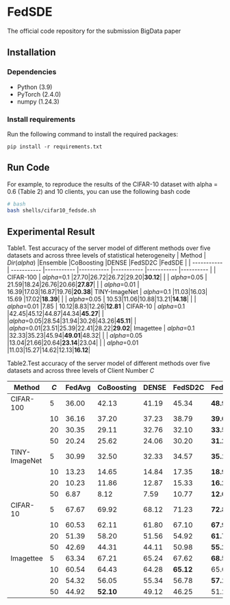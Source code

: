# FedSDE
The official code repository for the submission BigData paper

## Installation

### Dependencies

 - Python (3.9)
 - PyTorch (2.4.0)
 - numpy (1.24.3)

### Install requirements

Run the following command to install the required packages:

`pip install -r requirements.txt` 
## Run Code

For example, to reproduce the results of the CIFAR-10 dataset with alpha = 0.6 (Table 2) and 10 clients, you can use the following bash code
```bash
# bash
bash shells/cifar10_fedsde.sh
```

## Experimental Result
Table1.  Test accuracy of the server model of different methods over five datasets and across three levels of statistical heterogeneity
| Method      | $Dir(alpha)$ |Ensemble |CoBoosting |DENSE |FedSD2C |FedSDE |
| ----------- | ----------- |----------- |----------- |----------- |----------- |---------- |
| CIFAR-100 | $alpha$=0.1 |27.70|26.72|26.72|29.20|**30.12**| 
| | $alpha$=0.05 | 21.59|18.24|26.76|20.66|**27.87**|
| | $alpha$=0.01 | 16.39|17.03|16.87|19.76|**20.38**|
TINY-ImageNet | $alpha$=0.1 |11.03|16.03| 15.69 |17.02|**18.39**|
| | $alpha$=0.05 | 10.53|11.06|10.88|13.21|**14.18**|
| | $alpha$=0.01 |7.85 | 10.12|8.83|12.26|**12.81** |
 CIFAR-10 | $alpha$=0.1 |42.45|45.12|44.87|44.34|**45.27**|
| |$alpha$=0.05|28.54|31.94|30.26|43.26|**45.11**|
| |$alpha$=0.01|23.51|25.39|22.41|28.22|**29.02**|
Imagettee | $alpha$=0.1 |32.33|35.23|45.94|**49.01**|48.32|
| | $alpha$=0.05 |13.04|21.66|20.64|**23.14**|23.04|
| | $alpha$=0.01 |11.03|15.27|14.62|12.13|**16.12**|

Table2.Test accuracy of the server model of different methods over five datasets and across three levels of Client Number $C$

 |Method | $C$  | FedAvg | CoBoosting | DENSE | FedSD2C  | FedSDE | 
 | ----------- | ----------- |----------- |----------- |----------- |----------- |---------- |
CIFAR-100 | 5  | 36.00| 42.13 | 41.19|  45.34 |   **48.90**|
 | | 10 |36.16  | 37.20 | 37.23 | 38.79   | **39.03** |
 | | 20 | 30.35 | 29.11 | 32.76  |  32.10| **33.51**|
 |  | 50   | 20.24|25.62| 24.06   | 30.20  | **31.22**|
TINY-ImageNet  | 5  | 30.99 | 32.50 | 32.33 |  34.57 | **35.11**|
 | | 10 | 13.23 | 14.65 | 14.84 | 17.35  |  **18.94**|
 | | 20 | 10.23 | 11.86 | 12.87 | 15.33  |  **16.29**|
 |  | 50 | 6.87 | 8.12 | 7.59 | 10.77  | **12.01**|
 CIFAR-10  | 5 | 67.67  | 69.92 | 68.12 | 71.23  |  **72.84** |
 | | 10 | 60.53 | 62.11 | 61.80 | 67.10  |  **67.98** |
 | | 20 |  51.39 | 58.20 | 51.56 |   54.92|  **61.74** |
 |  | 50  | 42.69| 44.31| 44.11 |   50.98|  **55.27** |
 |Imagettee  | 5 | 63.34  | 67.21 | 65.24 | 67.62  |  **68.54** |
 | | 10 | 60.54| 64.43 | 64.28  |  **65.12** | 65.06  |
 | | 20 | 54.32| 56.05 | 55.34 | 56.78  |  **57.15** |
   || 50  | 44.92 |  **52.10**| 49.12 | 46.25  | 51.23  |

